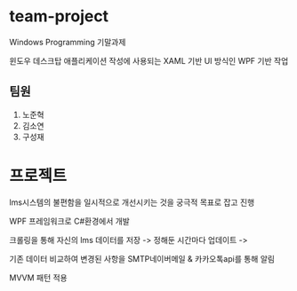 # team-project

Windows Programming 기말과제

윈도우 데스크탑 애플리케이션 작성에 사용되는 XAML 기반 UI 방식인 WPF 기반 작업

## 팀원

1. 노준혁
2. 김소연
3. 구성재

# 프로젝트
lms시스템의 불편함을 일시적으로 개선시키는 것을 궁극적 목표로 잡고 진행

WPF 프레임워크로 C#환경에서 개발

크롤링을 통해 자신의 lms 데이터를 저장 -> 정해둔 시간마다 업데이트 -> 

기존 데이터 비교하여 변경된 사항을 SMTP네이버메일 & 카카오톡api를 통해 알림 

MVVM 패턴 적용
